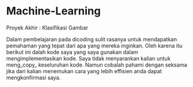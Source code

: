 # Machine-Learning
Proyek Akhir : Klasifikasi Gambar

Dalam pembelajaran pada dicoding sulit rasanya untuk mendapatkan pemahaman yang tepat dari apa yang mereka inginkan. Oleh karena itu berikut ini dalah kode saya yang saya gunakan dalam mengimplementasikan kode.
Saya tidak menyarankan kalian untuk meng_copy_ keseluruhan kode. Namun cobalah pahami dengan seksama jika dari kalian menemukan cara yang lebih effisien anda dapat mengkonfirmasi saya.


